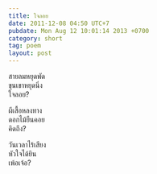 ```yaml
---
title: ใจลอย
date: 2011-12-08 04:50 UTC+7
pubdate: Mon Aug 12 10:01:14 2013 +0700
category: short
tag: poem
layout: post
---
```


สายลมหยุดพัด  
ขุนเขาหยุดนิ่ง  
ใจลอย?  

ผีเสื้อหลงทาง  
ดอกไม้ยืนคอย  
คิดถึง?  

วันเวลาไร้เสียง  
หัวใจได้ยิน  
เพ้อเจ้อ?  
